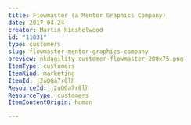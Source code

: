 ```yaml
---
title: Flowmaster (a Mentor Graphics Company)
date: 2017-04-24
creator: Martin Hinshelwood
id: "11831"
type: customers
slug: flowmaster-mentor-graphics-company
preview: nkdagility-customer-flowmaster-200x75.png
ItemType: customers
ItemKind: marketing
ItemId: j2uQGa7r0lh
ResourceId: j2uQGa7r0lh
ResourceType: customers
ItemContentOrigin: human

---
```


